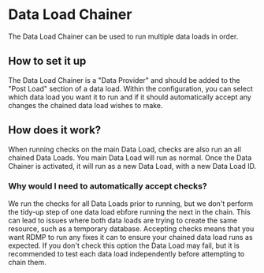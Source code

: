 # Data Load Chainer
The Data Load Chainer can be used to run multiple data loads in order.

## How to set it up
The Data Load Chainer is a "Data Provider" and should be added to the "Post Load" section of a data load.
Within the configuration, you can select which data load you want it to run and if it should automatically accept any changes the chained data load wishes to make.

## How does it work?
When running checks on the main Data Load, checks are also run an all chained Data Loads.
You main Data Load will run as normal. Once the Data Chainer is activated, it will run as a new Data Load, with a new Data Load ID.

### Why would I need to automatically accept checks?
We run the checks for all Data Loads prior to running, but we don't perform the tidy-up step of one data load ebfore running the next in the chain.
This can lead to issues where both data loads are trying to create the same resource, such as a temporary database.
Accepting checks means that you want RDMP to run any fixes it can to ensure your chained data load runs as expected.
If you don't check this option the Data Load may fail, but it is recommended to test each data load independently before attempting to chain them.